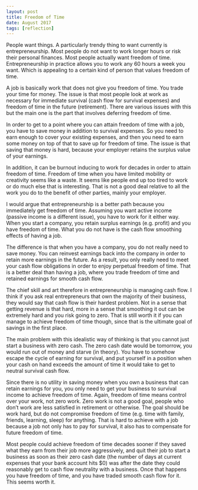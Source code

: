 ```yaml
---
layout: post
title: Freedom of Time
date: August 2017
tags: [reflection]
---
```

People want things. A particularly trendy thing to want currently is entrepreneurship. Most people do not want to work longer hours or risk their personal finances. Most people actually want freedom of time. Entrepreneurship in practice allows you to work any 60 hours a week you want. Which is appealing to a certain kind of person that values freedom of time.

A job is basically work that does not give you freedom of time. You trade your time for money. The issue is that most people look at work as necessary for immediate survival (cash flow for survival expenses) and freedom of time in the future (retirement). There are various issues with this but the main one is the part that involves deferring freedom of time.

In order to get to a point where you can attain freedom of time with a job, you have to save money in addition to survival expenses. So you need to earn enough to cover your existing expenses, and then you need to earn some money on top of that to save up for freedom of time. The issue is that saving that money is hard, because your employer retains the surplus value of your earnings.

In addition, it can be burnout inducing to work for decades in order to attain freedom of time. Freedom of time when you have limited mobility or creativity seems like a waste. It seems like people end up too tired to work or do much else that is interesting. That is not a good deal relative to all the work you do to the benefit of other parties, mainly your employer.

I would argue that entrepreneurship is a better path because you immediately get freedom of time. Assuming you want active income (passive income is a different issue), you have to work for it either way. When you start a company, you retain surplus earnings (e.g. profit) and you have freedom of time. What you do not have is the cash flow smoothing effects of having a job.

The difference is that when you have a company, you do not really need to save money. You can reinvest earnings back into the company in order to retain more earnings in the future. As a result, you only really need to meet your cash flow obligations in order to enjoy perpetual freedom of time. That is a better deal than having a job, where you trade freedom of time and retained earnings for smooth cash flow.

The chief skill and art therefore in entrepreneurship is managing cash flow. I think if you ask real entrepreneurs that own the majority of their business, they would say that cash flow is their hardest problem. Not in a sense that getting revenue is that hard, more in a sense that smoothing it out can be extremely hard and you risk going to zero. That is still worth it if you can manage to achieve freedom of time though, since that is the ultimate goal of savings in the first place.

The main problem with this idealistic way of thinking is that you cannot just start a business with zero cash. The zero cash date would be tomorrow, you would run out of money and starve (in theory). You have to somehow escape the cycle of earning for survival, and put yourself in a position when your cash on hand exceeds the amount of time it would take to get to neutral survival cash flow.

Since there is no utility in saving money when you own a business that can retain earnings for you, you only need to get your business to survival income to achieve freedom of time. Again, freedom of time means control over your work, not zero work. Zero work is not a good goal, people who don’t work are less satisfied in retirement or otherwise. The goal should be work hard, but do not compromise freedom of time (e.g. time with family, friends, learning, sleep) for anything. That is hard to achieve with a job because a job not only has to pay for survival, it also has to compensate for future freedom of time.

Most people could achieve freedom of time decades sooner if they saved what they earn from their job more aggressively, and quit their job to start a business as soon as their zero cash date (the number of days at current expenses that your bank account hits $0) was after the date they could reasonably get to cash flow neutrality with a business. Once that happens you have freedom of time, and you have traded smooth cash flow for it. This seems worth it.
